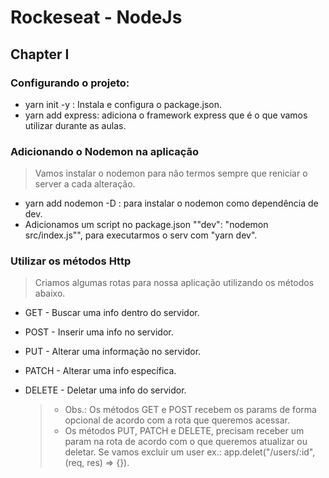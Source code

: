 # Rockeseat - NodeJs

## Chapter I

### Configurando o projeto:

- yarn init -y : Instala e configura o package.json.
- yarn add express: adiciona o framework express que é o que vamos utilizar durante as aulas.

### Adicionando o Nodemon na aplicação

> Vamos instalar o nodemon para não termos sempre que reniciar o server a cada alteração.

- yarn add nodemon -D : para instalar o nodemon como dependência de dev.
- Adicionamos um script no package.json ""dev": "nodemon src/index.js"", para executarmos o serv com "yarn dev".

### Utilizar os métodos Http

> Criamos algumas rotas para nossa aplicação utilizando os métodos abaixo.

- GET - Buscar uma info dentro do servidor.
- POST - Inserir uma info no servidor.
- PUT - Alterar uma informação no servidor.
- PATCH - Alterar uma info específica.
- DELETE - Deletar uma info do servidor.

  > - Obs.: Os métodos GET e POST recebem os params de forma opcional de acordo com a rota que queremos acessar.
  > - Os métodos PUT, PATCH e DELETE, precisam receber um param na rota de acordo com o que queremos atualizar ou deletar. Se vamos excluir um user ex.: app.delet("/users/:id", (req, res) => {}).
